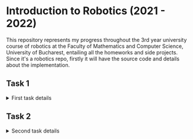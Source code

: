 # Introduction to Robotics (2021 - 2022)
This repository represents my progress throughout the 3rd year university course of robotics at the Faculty of Mathematics and Computer Science, University of Bucharest, entailing all the homeworks and side projects. 
Since it's a robotics repo, firstly it will have the source code and details about the implementation.

## Task 1
<details>
<summary>First task details</summary> <br>
This task is about making an RGB led that has it's leds controlled by 3 different potentiometers.  
Items used:

* arduino uno
* one breadboard 
* 3 potentiometers
* 3 resistors (220)
* 1 RGB led 
* 18 connectivity cables  

### [Coding:](lab1/task1/task1.ino)
What I did was take the values from the potentiometers (analog in A0, A1, A2), since they take values from 0-1023 I had to divide the value by 4 so it converts to RGB range.  
Then I sent those values to the RGB led through the digital out (with pwm, ~9, ~10, ~11), and also printed them with Serial.print.

### Arduino
![Arduino image](https://cdn.discordapp.com/attachments/902874706854682637/902875312679968778/unknown.png)

1. First we get 5V and the ground to a column on the breadboard through which I power all my potentiometers.  
2. Then I connect all the potentiometers' output to the analog in A0, A1, A2 representing red, green and blue.
    - here the code that loops makes changes on the output and sends it to led
3. Sending the RGB values to the led with the digital out ports ~9,~10 and ~11, which also power the led. Since each out is 5V we need resistors for the extra voltage.  

[Demonstration video](https://www.youtube.com/watch?v=gF32hki-3Qw)
</details>

## Task 2
<details>
<summary>Second task details </summary> <br>
This implements traffic lights for cars and pedestrians. The semaphore for cars has 3 leds and the one for pedestrians has 2 leds.  
The whole system has 4 states:  

1. Green for cars, red for pedestrians (permament until button is pressed)
2. Yellow for cars, red for pedestrians (starts 10 seconds after state 1 and lasts 3 seconds)
3. Red for cars and green for pedestrians with a constant beeping sound (Duration 10s)
4. Red for cars and a blinking green for pedestrians with a faster constant beeping sound (duration 5 seconds)  

The default state will be state one, and the trigger to go in state 2 will be a button. Pressing the button in any other state than the first will not change anything.  
Items used:  

* arduino uno
* one breadboard
* 5 leds
* 1 button
* 1 active buzzer
* 3 resistors
* wires

### [Coding:](lab2/task2/task2.ino)
For initialization it has the variables declarations and the setup.  
In the loop it firstly checks if the button was pressed with a debouncer and if the state of the program was 1 else it does nothing (it uses a variable programState to keep in mind in which state arduino is).  
After that we have the four states implementation, lighting the proper leds at each one of them, and for state 3 and 4 we add the buzzer sound. 
Each one of them makes use of the millis() for the timing implementation.  
We also have 3 functions, one for writing to the leds, one for making a led blink at a specific interval and one that makes a buzzer beep at a regular interval.

### Arduino
![Arduino_image](https://cdn.discordapp.com/attachments/902874706854682637/905536721377165472/unknown.png)  

1. Button that has a connection type PULLUP. Initializes state 2 of the program
2. Pedestrian semaphore
3. Car semaphore
4. The active buzzer for the pedestrian semaphore.

[Demonstration video](https://youtube.com/watch?v=JWWpOgTnioQ&feature=share)

</details>
